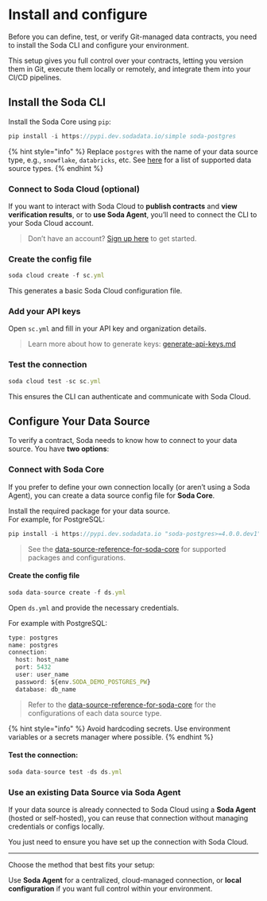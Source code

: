 # Install and configure

Before you can define, test, or verify Git-managed data contracts, you need to install the Soda CLI and configure your environment.

This setup gives you full control over your contracts, letting you version them in Git, execute them locally or remotely, and integrate them into your CI/CD pipelines.

## Install the Soda CLI

Install the Soda Core using `pip`:

```javascript
pip install -i https://pypi.dev.sodadata.io/simple soda-postgres
```

{% hint style="info" %}
Replace `postgres` with the name of your data source type, e.g., `snowflake`, `databricks`, etc. See [here](../../reference/data-source-reference-for-soda-core/) for a list of supported data source types.&#x20;
{% endhint %}

### Connect to Soda Cloud (optional)

If you want to interact with Soda Cloud to **publish contracts** and **view verification results**, or to **use Soda Agent**, you’ll need to connect the CLI to your Soda Cloud account.

> Don’t have an account? [Sign up here](https://beta.soda.io) to get started.

### **Create the config file**

```javascript
soda cloud create -f sc.yml
```

This generates a basic Soda Cloud configuration file.

### **Add your API keys**

Open `sc.yml` and fill in your API key and organization details.

> Learn more about how to generate keys: [generate-api-keys.md](../../reference/generate-api-keys.md "mention")

### **Test the connection**

```javascript
soda cloud test -sc sc.yml
```

This ensures the CLI can authenticate and communicate with Soda Cloud.

## Configure Your Data Source

To verify a contract, Soda needs to know how to connect to your data source. You have **two options**:

### **Connect with Soda Core**

If you prefer to define your own connection locally (or aren’t using a Soda Agent), you can create a data source config file for **Soda Core**.

Install the required package for your data source.\
For example, for PostgreSQL:

```javascript
pip install -i https://pypi.dev.sodadata.io "soda-postgres>=4.0.0.dev1" -U
```

> See the [data-source-reference-for-soda-core](../../reference/data-source-reference-for-soda-core/ "mention") for supported packages and configurations.

#### Create the config file

```javascript
soda data-source create -f ds.yml
```

Open `ds.yml` and provide the necessary credentials.

For example with PostgreSQL:

```javascript
type: postgres
name: postgres
connection:
  host: host_name
  port: 5432
  user: user_name
  password: ${env.SODA_DEMO_POSTGRES_PW}
  database: db_name
```

> Refer to the [data-source-reference-for-soda-core](../../reference/data-source-reference-for-soda-core/ "mention") for the configurations of each data source type.

{% hint style="info" %}
Avoid hardcoding secrets. Use environment variables or a secrets manager where possible.
{% endhint %}

#### Test the connection:

```javascript
soda data-source test -ds ds.yml
```

### **Use an existing Data Source via Soda Agent**

If your data source is already connected to Soda Cloud using a **Soda Agent** (hosted or self-hosted), you can reuse that connection without managing credentials or configs locally.

You just need to ensure you have set up the connection with Soda Cloud.

***

Choose the method that best fits your setup:

Use **Soda Agent** for a centralized, cloud-managed connection, or **local configuration** if you want full control within your environment.
